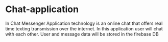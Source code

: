 # Chat-application
In Chat Messenger Application technology is an online chat that offers real time texting transmission over the internet. In this application user will chat with each other. User and message data will be stored in the firebase DB
